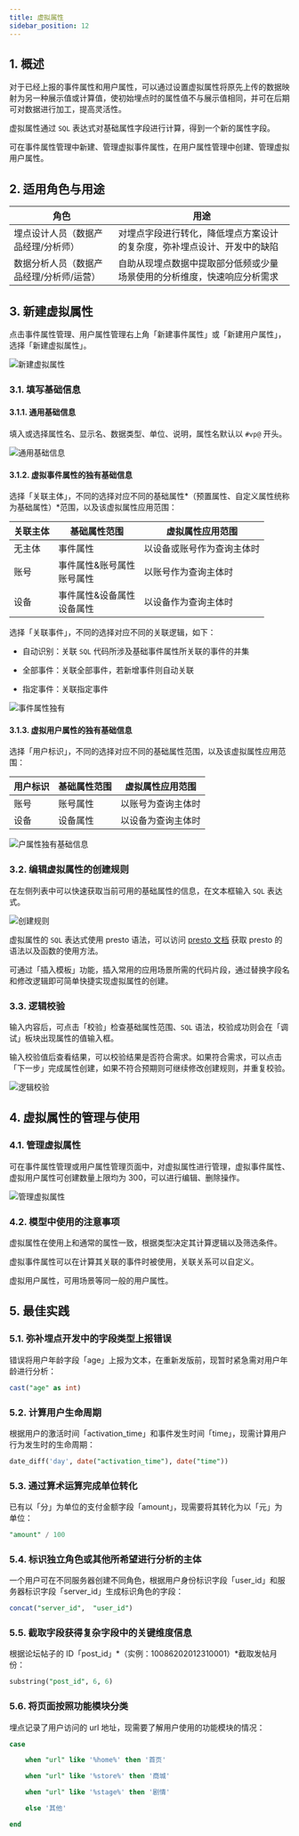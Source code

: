 ```yaml
---
title: 虚拟属性
sidebar_position: 12
---
```


## 1. 概述

对于已经上报的事件属性和用户属性，可以通过设置虚拟属性将原先上传的数据映射为另一种展示值或计算值，使初始埋点时的属性值不与展示值相同，并可在后期可对数据进行加工，提高灵活性。

虚拟属性通过 `SQL` 表达式对基础属性字段进行计算，得到一个新的属性字段。

可在事件属性管理中新建、管理虚拟事件属性，在用户属性管理中创建、管理虚拟用户属性。

## 2. 适用角色与用途

| 角色                                     | 用途                                                                     |
| ---------------------------------------- | ------------------------------------------------------------------------ |
| 埋点设计人员（数据产品经理/分析师）      | 对埋点字段进行转化，降低埋点方案设计的复杂度，弥补埋点设计、开发中的缺陷 |
| 数据分析人员（数据产品经理/分析师/运营） | 自助从现埋点数据中提取部分低频或少量场景使用的分析维度，快速响应分析需求 |

## 3. 新建虚拟属性

点击事件属性管理、用户属性管理右上角「新建事件属性」或「新建用户属性」，选择「新建虚拟属性」。

![新建虚拟属性](/img/customEvent/virtual_1.png)

### 3.1. 填写基础信息

#### 3.1.1. 通用基础信息

填入或选择属性名、显示名、数据类型、单位、说明，属性名默认以 `#vp@` 开头。

![通用基础信息](/img/customEvent/virtual_2.png)

#### 3.1.2. 虚拟事件属性的独有基础信息

选择「关联主体」，不同的选择对应不同的基础属性*（预置属性、自定义属性统称为基础属性）*范围，以及该虚拟属性应用范围：

| 关联主体 | 基础属性范围                    | 虚拟属性应用范围           |
| -------- | ------------------------------- | -------------------------- |
| 无主体   | 事件属性                        | 以设备或账号作为查询主体时 |
| 账号     | 事件属性&账号属性<br />账号属性 | 以账号作为查询主体时       |
| 设备     | 事件属性&设备属性<br />设备属性 | 以设备作为查询主体时       |

选择「关联事件」，不同的选择对应不同的关联逻辑，如下：

- 自动识别：关联 `SQL` 代码所涉及基础事件属性所关联的事件的并集

- 全部事件：关联全部事件，若新增事件则自动关联

- 指定事件：关联指定事件

![事件属性独有](/img/customEvent/virtual_3.png)

#### 3.1.3. 虚拟用户属性的独有基础信息

选择「用户标识」，不同的选择对应不同的基础属性范围，以及该虚拟属性应用范围：

| 用户标识 | 基础属性范围 | 虚拟属性应用范围   |
| -------- | ------------ | ------------------ |
| 账号     | 账号属性     | 以账号为查询主体时 |
| 设备     | 设备属性     | 以设备为查询主体时 |

![户属性独有基础信息](/img/customEvent/virtual_4.png)

### 3.2. 编辑虚拟属性的创建规则

在左侧列表中可以快速获取当前可用的基础属性的信息，在文本框输入 `SQL` 表达式。

![创建规则](/img/customEvent/virtual_5.png)

虚拟属性的 `SQL` 表达式使用 presto 语法，可以访问 [presto 文档](https://trino.io/docs/332/functions.html) 获取 presto 的语法以及函数的使用方法。

可通过「插入模板」功能，插入常用的应用场景所需的代码片段，通过替换字段名和修改逻辑即可简单快捷实现虚拟属性的创建。

### 3.3. 逻辑校验

输入内容后，可点击「校验」检查基础属性范围、`SQL` 语法，校验成功则会在「调试」板块出现属性的值输入框。

输入校验值后查看结果，可以校验结果是否符合需求。如果符合需求，可以点击「下一步」完成属性创建，如果不符合预期则可继续修改创建规则，并重复校验。

![逻辑校验](/img/customEvent/virtual_6.png)

## 4. 虚拟属性的管理与使用

### 4.1. 管理虚拟属性

可在事件属性管理或用户属性管理页面中，对虚拟属性进行管理，虚拟事件属性、虚拟用户属性可创建数量上限均为 300，可以进行编辑、删除操作。

![管理虚拟属性](/img/customEvent/virtual_7.png)

### 4.2. 模型中使用的注意事项

虚拟属性在使用上和通常的属性一致，根据类型决定其计算逻辑以及筛选条件。

虚拟事件属性可以在计算其关联的事件时被使用，关联关系可以自定义。

虚拟用户属性，可用场景等同一般的用户属性。

## 5. 最佳实践

### 5.1. 弥补埋点开发中的字段类型上报错误

错误将用户年龄字段「age」上报为文本，在重新发版前，现暂时紧急需对用户年龄进行分析：

```sql
cast("age" as int)
```

### 5.2. 计算用户生命周期

根据用户的激活时间「activation_time」和事件发生时间「time」，现需计算用户行为发生时的生命周期：

```sql
date_diff('day', date("activation_time"), date("time"))
```

### 5.3. 通过算术运算完成单位转化

已有以「分」为单位的支付金额字段「amount」，现需要将其转化为以「元」为单位：

```sql
"amount" / 100
```

### 5.4. 标识独立角色或其他所希望进行分析的主体

一个用户可在不同服务器创建不同角色，根据用户身份标识字段「user_id」和服务器标识字段「server_id」生成标识角色的字段：

```sql
concat("server_id",  "user_id")
```

### 5.5. 截取字段获得复杂字段中的关键维度信息

根据论坛帖子的 ID「post_id」*（实例：10086202012310001）*截取发帖月份：

```sql
substring("post_id", 6, 6)
```

### 5.6. 将页面按照功能模块分类

埋点记录了用户访问的 url 地址，现需要了解用户使用的功能模块的情况：

```sql
case

    when "url" like '%home%' then '首页'

    when "url" like '%store%' then '商城'

    when "url" like '%stage%' then '剧情'

    else '其他'

end
```
